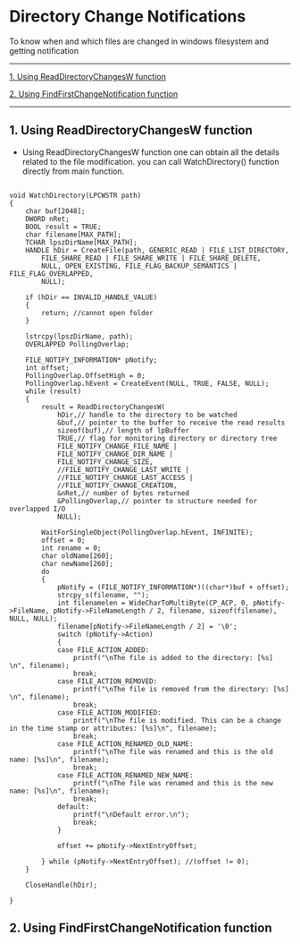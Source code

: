 # Directory Change Notifications
To know when and which files are changed in windows filesystem and getting notification

--------------------------------------------------------------------------------------------------------------------------------

[1. Using ReadDirectoryChangesW function](#1-using-readdirectorychangesw-function)

[2. Using FindFirstChangeNotification function](#2-using-findfirstchangenotification-function)

--------------------------------------------------------------------------------------------------------------------------------

<!-- toc -->
## 1. Using ReadDirectoryChangesW function ##
  - Using ReadDirectoryChangesW function one can obtain all the details related to the file modification. you can call WatchDirectory() function directly from main function.
  
<pre><code>
void WatchDirectory(LPCWSTR path)
{
	char buf[2048];
	DWORD nRet;
	BOOL result = TRUE;
	char filename[MAX_PATH];
	TCHAR lpszDirName[MAX_PATH];
	HANDLE hDir = CreateFile(path, GENERIC_READ | FILE_LIST_DIRECTORY,
		FILE_SHARE_READ | FILE_SHARE_WRITE | FILE_SHARE_DELETE,
		NULL, OPEN_EXISTING, FILE_FLAG_BACKUP_SEMANTICS | FILE_FLAG_OVERLAPPED,
		NULL);

	if (hDir == INVALID_HANDLE_VALUE)
	{
		return; //cannot open folder
	}

	lstrcpy(lpszDirName, path);
	OVERLAPPED PollingOverlap;

	FILE_NOTIFY_INFORMATION* pNotify;
	int offset;
	PollingOverlap.OffsetHigh = 0;
	PollingOverlap.hEvent = CreateEvent(NULL, TRUE, FALSE, NULL);
	while (result)
	{
		result = ReadDirectoryChangesW(
			hDir,// handle to the directory to be watched
			&buf,// pointer to the buffer to receive the read results
			sizeof(buf),// length of lpBuffer
			TRUE,// flag for monitoring directory or directory tree
			FILE_NOTIFY_CHANGE_FILE_NAME |
			FILE_NOTIFY_CHANGE_DIR_NAME |
			FILE_NOTIFY_CHANGE_SIZE,
			//FILE_NOTIFY_CHANGE_LAST_WRITE |
			//FILE_NOTIFY_CHANGE_LAST_ACCESS |
			//FILE_NOTIFY_CHANGE_CREATION,
			&nRet,// number of bytes returned
			&PollingOverlap,// pointer to structure needed for overlapped I/O
			NULL);

		WaitForSingleObject(PollingOverlap.hEvent, INFINITE);
		offset = 0;
		int rename = 0;
		char oldName[260];
		char newName[260];
		do
		{
			pNotify = (FILE_NOTIFY_INFORMATION*)((char*)buf + offset);
			strcpy_s(filename, "");
			int filenamelen = WideCharToMultiByte(CP_ACP, 0, pNotify->FileName, pNotify->FileNameLength / 2, filename, sizeof(filename), NULL, NULL);
			filename[pNotify->FileNameLength / 2] = '\0';
			switch (pNotify->Action)
			{
			case FILE_ACTION_ADDED:
				printf("\nThe file is added to the directory: [%s] \n", filename);
				break;
			case FILE_ACTION_REMOVED:
				printf("\nThe file is removed from the directory: [%s] \n", filename);
				break;
			case FILE_ACTION_MODIFIED:
				printf("\nThe file is modified. This can be a change in the time stamp or attributes: [%s]\n", filename);
				break;
			case FILE_ACTION_RENAMED_OLD_NAME:
				printf("\nThe file was renamed and this is the old name: [%s]\n", filename);
				break;
			case FILE_ACTION_RENAMED_NEW_NAME:
				printf("\nThe file was renamed and this is the new name: [%s]\n", filename);
				break;
			default:
				printf("\nDefault error.\n");
				break;
			}

			offset += pNotify->NextEntryOffset;

		} while (pNotify->NextEntryOffset); //(offset != 0);
	}

	CloseHandle(hDir);

}
</code></pre>

## 2. Using FindFirstChangeNotification function ##


